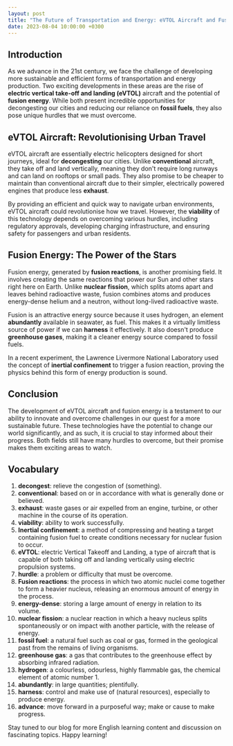 ```yaml
---
layout: post
title: "The Future of Transportation and Energy: eVTOL Aircraft and Fusion Energy"
date: 2023-08-04 10:00:00 +0300
---
```


## Introduction

As we advance in the 21st century, we face the challenge of developing more sustainable and efficient forms of transportation and energy production. Two exciting developments in these areas are the rise of **electric vertical take-off and landing (eVTOL)** aircraft and the potential of **fusion energy**. While both present incredible opportunities for decongesting our cities and reducing our reliance on **fossil fuels**, they also pose unique hurdles that we must overcome.

## eVTOL Aircraft: Revolutionising Urban Travel

eVTOL aircraft are essentially electric helicopters designed for short journeys, ideal for **decongesting** our cities. Unlike **conventional** aircraft, they take off and land vertically, meaning they don't require long runways and can land on rooftops or small pads. They also promise to be cheaper to maintain than conventional aircraft due to their simpler, electrically powered engines that produce less **exhaust**.

By providing an efficient and quick way to navigate urban environments, eVTOL aircraft could revolutionise how we travel. However, the **viability** of this technology depends on overcoming various hurdles, including regulatory approvals, developing charging infrastructure, and ensuring safety for passengers and urban residents.

## Fusion Energy: The Power of the Stars

Fusion energy, generated by **fusion reactions**, is another promising field. It involves creating the same reactions that power our Sun and other stars right here on Earth. Unlike **nuclear fission**, which splits atoms apart and leaves behind radioactive waste, fusion combines atoms and produces energy-dense helium and a neutron, without long-lived radioactive waste.

Fusion is an attractive energy source because it uses hydrogen, an element **abundantly** available in seawater, as fuel. This makes it a virtually limitless source of power if we can **harness** it effectively. It also doesn't produce **greenhouse gases**, making it a cleaner energy source compared to fossil fuels.

In a recent experiment, the Lawrence Livermore National Laboratory used the concept of **inertial confinement** to trigger a fusion reaction, proving the physics behind this form of energy production is sound.

## Conclusion

The development of eVTOL aircraft and fusion energy is a testament to our ability to innovate and overcome challenges in our quest for a more sustainable future. These technologies have the potential to change our world significantly, and as such, it is crucial to stay informed about their progress. Both fields still have many hurdles to overcome, but their promise makes them exciting areas to watch.

## Vocabulary

1. **decongest**: relieve the congestion of (something).
2. **conventional**: based on or in accordance with what is generally done or believed.
3. **exhaust**: waste gases or air expelled from an engine, turbine, or other machine in the course of its operation.
4. **viability**: ability to work successfully.
5. **Inertial confinement**: a method of compressing and heating a target containing fusion fuel to create conditions necessary for nuclear fusion to occur.
6. **eVTOL**: electric Vertical Takeoff and Landing, a type of aircraft that is capable of both taking off and landing vertically using electric propulsion systems.
7. **hurdle**: a problem or difficulty that must be overcome.
8. **Fusion reactions**: the process in which two atomic nuclei come together to form a heavier nucleus, releasing an enormous amount of energy in the process.
9. **energy-dense**: storing a large amount of energy in relation to its volume.
10. **nuclear fission**: a nuclear reaction in which a heavy nucleus splits spontaneously or on impact with another particle, with the release of energy.
11. **fossil fuel**: a natural fuel such as coal or gas, formed in the geological past from the remains of living organisms.
12. **greenhouse gas**: a gas that contributes to the greenhouse effect by absorbing infrared radiation.
13. **hydrogen**: a colourless, odourless, highly flammable gas, the chemical element of atomic number 1.
14. **abundantly**: in large quantities; plentifully.
15. **harness**: control and make use of (natural resources), especially to produce energy.
16. **advance**: move forward in a purposeful way; make or cause to make progress.

Stay tuned to our blog for more English learning content and discussion on fascinating topics. Happy learning!